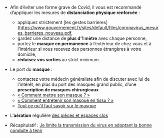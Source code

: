 * Afin d’éviter une forme grave de Covid, il vous est recommandé d’appliquer les mesures de **distanciation physique renforcée** :

  * appliquez strictement [les gestes barrières](https://www.gouvernement.fr/sites/default/files/coronavirus_mesures_barrieres_nouveau.pdf,
  * gardez une distance de **plus d’1 mètre** avec chaque personne,
  * portez le **masque en permanence** à l’extérieur de chez vous et à l’intérieur si vous recevez des personnes étrangères à votre domicile,
  * **réduisez vos sorties** au strict minimum.

* Le port du **masque** :
  * contactez votre médecin généraliste afin de discuter avec lui de l’intérêt, en plus du port des masques grand public, d’une **prescription de masques chirurgicaux**
  * [« Comment mettre son masque ? »](https://www.youtube.com/watch?v=1bEzmzdHvJw)
  * [« Comment entretenir son masque en tissu ? »](https://www.youtube.com/watch?v=ZoryOURBGkE)
  * [Tout ce qu’il faut savoir sur le masque](https://solidarites-sante.gouv.fr/IMG/pdf/affiche_masque_mode_d_emploi.pdf)


* L’**aération** régulière [des pièces et espaces clos](https://solidarites-sante.gouv.fr/IMG/pdf/covid-19-aeration-ventilation-climatisation.pdf)

* Récapitulatif : [Je limite la transmission du virus en adoptant la bonne conduite à tenir](https://solidarites-sante.gouv.fr/IMG/pdf/fiche_grand_public.pdf)
